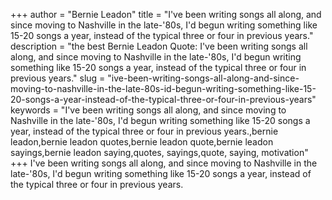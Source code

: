 +++
author = "Bernie Leadon"
title = "I've been writing songs all along, and since moving to Nashville in the late-'80s, I'd begun writing something like 15-20 songs a year, instead of the typical three or four in previous years."
description = "the best Bernie Leadon Quote: I've been writing songs all along, and since moving to Nashville in the late-'80s, I'd begun writing something like 15-20 songs a year, instead of the typical three or four in previous years."
slug = "ive-been-writing-songs-all-along-and-since-moving-to-nashville-in-the-late-80s-id-begun-writing-something-like-15-20-songs-a-year-instead-of-the-typical-three-or-four-in-previous-years"
keywords = "I've been writing songs all along, and since moving to Nashville in the late-'80s, I'd begun writing something like 15-20 songs a year, instead of the typical three or four in previous years.,bernie leadon,bernie leadon quotes,bernie leadon quote,bernie leadon sayings,bernie leadon saying,quotes, sayings,quote, saying, motivation"
+++
I've been writing songs all along, and since moving to Nashville in the late-'80s, I'd begun writing something like 15-20 songs a year, instead of the typical three or four in previous years.
